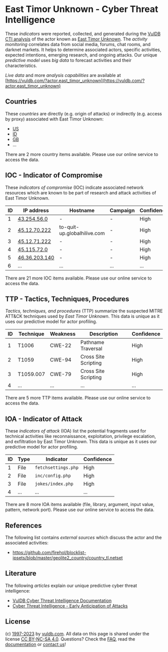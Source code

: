 # East Timor Unknown - Cyber Threat Intelligence

These _indicators_ were reported, collected, and generated during the [VulDB CTI analysis](https://vuldb.com/?kb.cti) of the actor known as [East Timor Unknown](https://vuldb.com/?actor.east_timor_unknown). The _activity monitoring_ correlates data from social media, forums, chat rooms, and darknet markets. It helps to determine associated actors, specific activities, expected intentions, emerging research, and ongoing attacks. Our unique _predictive model_ uses _big data_ to forecast activities and their characteristics.

_Live data_ and more _analysis capabilities_ are available at [https://vuldb.com/?actor.east_timor_unknown](https://vuldb.com/?actor.east_timor_unknown)

## Countries

These _countries_ are directly (e.g. origin of attacks) or indirectly (e.g. access by proxy) associated with East Timor Unknown:

* [US](https://vuldb.com/?country.us)
* [ID](https://vuldb.com/?country.id)
* [GB](https://vuldb.com/?country.gb)
* ...

There are 2 more country items available. Please use our online service to access the data.

## IOC - Indicator of Compromise

These _indicators of compromise_ (IOC) indicate associated network resources which are known to be part of research and attack activities of East Timor Unknown.

ID | IP address | Hostname | Campaign | Confidence
-- | ---------- | -------- | -------- | ----------
1 | [43.254.56.0](https://vuldb.com/?ip.43.254.56.0) | - | - | High
2 | [45.12.70.222](https://vuldb.com/?ip.45.12.70.222) | to-quit-up.globalhilive.com | - | High
3 | [45.12.71.222](https://vuldb.com/?ip.45.12.71.222) | - | - | High
4 | [45.115.72.0](https://vuldb.com/?ip.45.115.72.0) | - | - | High
5 | [46.36.203.140](https://vuldb.com/?ip.46.36.203.140) | - | - | High
6 | ... | ... | ... | ...

There are 21 more IOC items available. Please use our online service to access the data.

## TTP - Tactics, Techniques, Procedures

_Tactics, techniques, and procedures_ (TTP) summarize the suspected MITRE ATT&CK techniques used by _East Timor Unknown_. This data is unique as it uses our predictive model for actor profiling.

ID | Technique | Weakness | Description | Confidence
-- | --------- | -------- | ----------- | ----------
1 | T1006 | CWE-22 | Pathname Traversal | High
2 | T1059 | CWE-94 | Cross Site Scripting | High
3 | T1059.007 | CWE-79 | Cross Site Scripting | High
4 | ... | ... | ... | ...

There are 5 more TTP items available. Please use our online service to access the data.

## IOA - Indicator of Attack

These _indicators of attack_ (IOA) list the potential fragments used for technical activities like reconnaissance, exploitation, privilege escalation, and exfiltration by East Timor Unknown. This data is unique as it uses our predictive model for actor profiling.

ID | Type | Indicator | Confidence
-- | ---- | --------- | ----------
1 | File | `fetchsettings.php` | High
2 | File | `inc/config.php` | High
3 | File | `jokes/index.php` | High
4 | ... | ... | ...

There are 8 more IOA items available (file, library, argument, input value, pattern, network port). Please use our online service to access the data.

## References

The following list contains _external sources_ which discuss the actor and the associated activities:

* https://github.com/firehol/blocklist-ipsets/blob/master/geolite2_country/country_tl.netset

## Literature

The following _articles_ explain our unique predictive cyber threat intelligence:

* [VulDB Cyber Threat Intelligence Documentation](https://vuldb.com/?kb.cti)
* [Cyber Threat Intelligence - Early Anticipation of Attacks](https://www.scip.ch/en/?labs.20201022)

## License

(c) [1997-2023](https://vuldb.com/?kb.changelog) by [vuldb.com](https://vuldb.com/?kb.about). All data on this page is shared under the license [CC BY-NC-SA 4.0](https://creativecommons.org/licenses/by-nc-sa/4.0/). Questions? Check the [FAQ](https://vuldb.com/?kb.faq), read the [documentation](https://vuldb.com/?kb) or [contact us](https://vuldb.com/?contact)!
